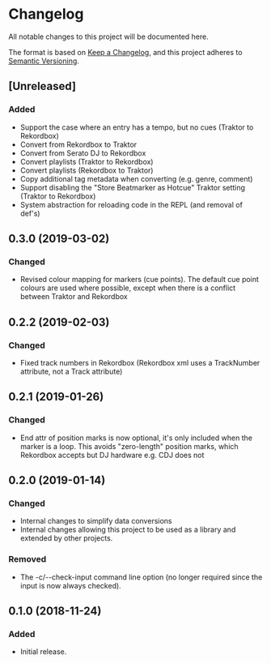 # Changelog
All notable changes to this project will be documented here.

The format is based on [Keep a Changelog](https://keepachangelog.com/en/1.0.0/),
and this project adheres to [Semantic Versioning](https://semver.org/spec/v2.0.0.html).

## [Unreleased]
### Added
- Support the case where an entry has a tempo, but no cues (Traktor to Rekordbox)
- Convert from Rekordbox to Traktor
- Convert from Serato DJ to Rekordbox
- Convert playlists (Traktor to Rekordbox)
- Convert playlists (Rekordbox to Traktor)
- Copy additional tag metadata when converting (e.g. genre, comment)
- Support disabling the "Store Beatmarker as Hotcue" Traktor setting (Traktor to Rekordbox)
- System abstraction for reloading code in the REPL (and removal of def's)

## 0.3.0 (2019-03-02)
### Changed
- Revised colour mapping for markers (cue points). The default cue point colours are used where possible, except when there is a conflict between Traktor and Rekordbox

## 0.2.2 (2019-02-03)
### Changed
- Fixed track numbers in Rekordbox (Rekordbox xml uses a TrackNumber attribute, not a Track attribute)

## 0.2.1 (2019-01-26)
### Changed
- End attr of position marks is now optional, it's only included when the marker is a loop. This avoids "zero-length" position marks, which Rekordbox accepts but DJ hardware e.g. CDJ does not

## 0.2.0 (2019-01-14)
### Changed
- Internal changes to simplify data conversions 
- Internal changes allowing this project to be used as a library and extended by other projects.
### Removed
- The -c/--check-input command line option (no longer required since the input is now always checked).

## 0.1.0 (2018-11-24)
### Added
- Initial release.